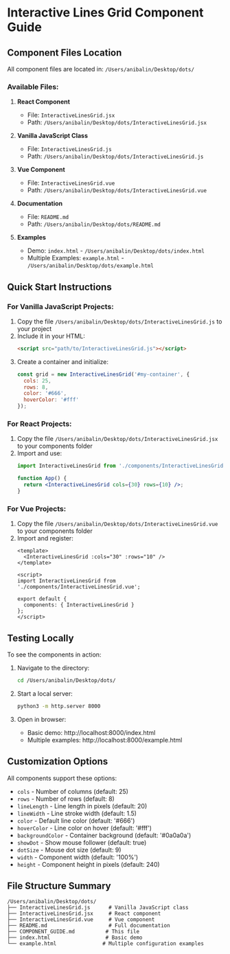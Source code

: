 # Interactive Lines Grid Component Guide

## Component Files Location

All component files are located in: `/Users/anibalin/Desktop/dots/`

### Available Files:

1. **React Component**
   - File: `InteractiveLinesGrid.jsx`
   - Path: `/Users/anibalin/Desktop/dots/InteractiveLinesGrid.jsx`

2. **Vanilla JavaScript Class**
   - File: `InteractiveLinesGrid.js`
   - Path: `/Users/anibalin/Desktop/dots/InteractiveLinesGrid.js`

3. **Vue Component**
   - File: `InteractiveLinesGrid.vue`
   - Path: `/Users/anibalin/Desktop/dots/InteractiveLinesGrid.vue`

4. **Documentation**
   - File: `README.md`
   - Path: `/Users/anibalin/Desktop/dots/README.md`

5. **Examples**
   - Demo: `index.html` - `/Users/anibalin/Desktop/dots/index.html`
   - Multiple Examples: `example.html` - `/Users/anibalin/Desktop/dots/example.html`

## Quick Start Instructions

### For Vanilla JavaScript Projects:

1. Copy the file `/Users/anibalin/Desktop/dots/InteractiveLinesGrid.js` to your project
2. Include it in your HTML:
   ```html
   <script src="path/to/InteractiveLinesGrid.js"></script>
   ```
3. Create a container and initialize:
   ```javascript
   const grid = new InteractiveLinesGrid('#my-container', {
     cols: 25,
     rows: 8,
     color: '#666',
     hoverColor: '#fff'
   });
   ```

### For React Projects:

1. Copy the file `/Users/anibalin/Desktop/dots/InteractiveLinesGrid.jsx` to your components folder
2. Import and use:
   ```jsx
   import InteractiveLinesGrid from './components/InteractiveLinesGrid';
   
   function App() {
     return <InteractiveLinesGrid cols={30} rows={10} />;
   }
   ```

### For Vue Projects:

1. Copy the file `/Users/anibalin/Desktop/dots/InteractiveLinesGrid.vue` to your components folder
2. Import and register:
   ```vue
   <template>
     <InteractiveLinesGrid :cols="30" :rows="10" />
   </template>
   
   <script>
   import InteractiveLinesGrid from './components/InteractiveLinesGrid.vue';
   
   export default {
     components: { InteractiveLinesGrid }
   };
   </script>
   ```

## Testing Locally

To see the components in action:

1. Navigate to the directory:
   ```bash
   cd /Users/anibalin/Desktop/dots/
   ```

2. Start a local server:
   ```bash
   python3 -m http.server 8000
   ```

3. Open in browser:
   - Basic demo: http://localhost:8000/index.html
   - Multiple examples: http://localhost:8000/example.html

## Customization Options

All components support these options:

- `cols` - Number of columns (default: 25)
- `rows` - Number of rows (default: 8)
- `lineLength` - Line length in pixels (default: 20)
- `lineWidth` - Line stroke width (default: 1.5)
- `color` - Default line color (default: '#666')
- `hoverColor` - Line color on hover (default: '#fff')
- `backgroundColor` - Container background (default: '#0a0a0a')
- `showDot` - Show mouse follower (default: true)
- `dotSize` - Mouse dot size (default: 9)
- `width` - Component width (default: '100%')
- `height` - Component height in pixels (default: 240)

## File Structure Summary

```
/Users/anibalin/Desktop/dots/
├── InteractiveLinesGrid.js      # Vanilla JavaScript class
├── InteractiveLinesGrid.jsx     # React component
├── InteractiveLinesGrid.vue     # Vue component
├── README.md                    # Full documentation
├── COMPONENT_GUIDE.md          # This file
├── index.html                  # Basic demo
└── example.html               # Multiple configuration examples
```